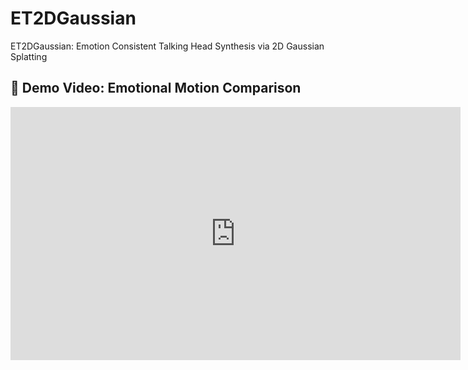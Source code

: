 # ET2DGaussian
ET2DGaussian: Emotion Consistent Talking Head Synthesis via 2D Gaussian Splatting

<h2>🎥 Demo Video: Emotional Motion Comparison</h2>
<iframe width="720" height="405"
  src="https://youtu.be/8OI_xcissU0"
  title="Demo Video"
  frameborder="0"
  allow="accelerometer; autoplay; clipboard-write; encrypted-media; gyroscope; picture-in-picture"
  allowfullscreen>
</iframe>


